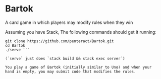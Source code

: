 Bartok
======

A card game in which players may modify rules when they win

Assuming you have Stack, The following commands should get it running:
```
git clone https://github.com/penteract/Bartok.git
cd Bartok
./serve ```

(`serve` just does `stack build && stack exec server`)

You play a game of Bartok (initially similar to Uno) and when your hand is empty, you may submit code that modifies the rules.
